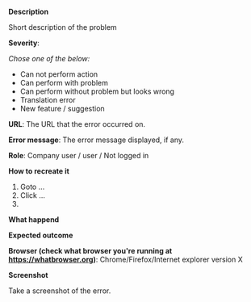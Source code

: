 __Description__

Short description of the problem

__Severity__:

_Chose one of the below:_

* Can not perform action
* Can perform with problem
* Can perform without problem but looks wrong
* Translation error
* New feature / suggestion


__URL__: The URL that the error occurred on.

__Error message__: The error message displayed, if any.

__Role__: Company user / user / Not logged in

__How to recreate it__

1. Goto ...
2. Click ...
3.

__What happend__

__Expected outcome__

__Browser (check what browser you're running at https://whatbrowser.org)__: Chrome/Firefox/Internet explorer version X

__Screenshot__

Take a screenshot of the error.
